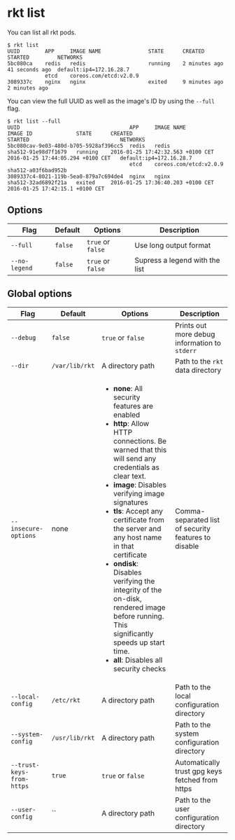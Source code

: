 # rkt list

You can list all rkt pods.

```
$ rkt list
UUID        APP     IMAGE NAME               STATE      CREATED        STARTED         NETWORKS
5bc080ca    redis   redis                    running    2 minutes ago  41 seconds ago  default:ip4=172.16.28.7
            etcd    coreos.com/etcd:v2.0.9
3089337c    nginx   nginx                    exited     9 minutes ago  2 minutes ago
```

You can view the full UUID as well as the image's ID by using the `--full` flag.

```
$ rkt list --full
UUID                                   APP     IMAGE NAME              IMAGE ID              STATE      CREATED                             STARTED                             NETWORKS
5bc080cav-9e03-480d-b705-5928af396cc5  redis   redis                   sha512-91e98d7f1679   running    2016-01-25 17:42:32.563 +0100 CET   2016-01-25 17:44:05.294 +0100 CET   default:ip4=172.16.28.7
                                       etcd    coreos.com/etcd:v2.0.9  sha512-a03f6bad952b
3089337c4-8021-119b-5ea0-879a7c694de4  nginx   nginx                   sha512-32ad6892f21a   exited     2016-01-25 17:36:40.203 +0100 CET   2016-01-25 17:42:15.1 +0100 CET
```

## Options

| Flag | Default | Options | Description |
| --- | --- | --- | --- |
| `--full` |  `false` | `true` or `false` | Use long output format |
| `--no-legend` |  `false` | `true` or `false` | Supress a legend with the list |

## Global options

| Flag | Default | Options | Description |
| --- | --- | --- | --- |
| `--debug` |  `false` | `true` or `false` | Prints out more debug information to `stderr` |
| `--dir` | `/var/lib/rkt` | A directory path | Path to the `rkt` data directory |
| `--insecure-options` |  none | <ul><li>**none**: All security features are enabled</li><li>**http**: Allow HTTP connections. Be warned that this will send any credentials as clear text.</li><li>**image**: Disables verifying image signatures</li><li>**tls**: Accept any certificate from the server and any host name in that certificate</li><li>**ondisk**: Disables verifying the integrity of the on-disk, rendered image before running. This significantly speeds up start time.</li><li>**all**: Disables all security checks</li></ul>  | Comma-separated list of security features to disable |
| `--local-config` |  `/etc/rkt` | A directory path | Path to the local configuration directory |
| `--system-config` |  `/usr/lib/rkt` | A directory path | Path to the system configuration directory |
| `--trust-keys-from-https` |  `true` | `true` or `false` | Automatically trust gpg keys fetched from https |
| `--user-config` |  `` | A directory path | Path to the user configuration directory |
